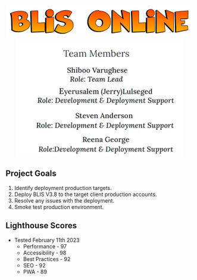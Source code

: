 <center><img src = "/assets/blisheader.png" alt="BLIS Online Team" width="500" height="88"></center>

<center><img src = "/assets/team-members.webp" alt="Team Members - Eyerusalem (Jerry) Lulseged, Steven Anderson, Shiboo Varughese, Reena George" width="452" height="317"></center>


## Project Goals

1. Identify deployment production targets. 
2. Deploy BLIS V3.8 to the target client production accounts. 
3. Resolve any issues with the deployment. 
4. Smoke test production environment. 


## Lighthouse Scores

* Tested February 11th 2023
    * Performance - 97
    * Accessibility - 98
    * Best Practices - 92
    * SEO - 92
    * PWA - 89